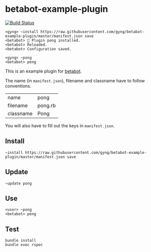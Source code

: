 # betabot-example-plugin

[![Build Status](https://travis-ci.org/gyng/betabot-example-plugin.svg?branch=master)](https://travis-ci.org/gyng/betabot-example-plugin)

```
<gyng> ~install https://raw.githubusercontent.com/gyng/betabot-example-plugin/master/manifest.json save
<betabot> 🎉 Plugin pong installed.
<betabot> Reloaded.
<betabot> Configuration saved.

<gyng> ~pong
<betabot> peng
```

This is an example plugin for [betabot](https://github.com/gyng/betabot/).

The name (in `manifest.json`), filename and classname have to follow conventions.

|||
|-|-|
|name|pong|
|filename|pong.rb|
|classname|Pong|

You will also have to fill out the keys in `manifest.json`.

## Install

```
~install https://raw.githubusercontent.com/gyng/betabot-example-plugin/master/manifest.json save
```

## Update

```
~update pong
```

## Use

```
<user> ~pong
<betabot> peng
```

## Test

```
bundle install
bundle exec rspec
```
